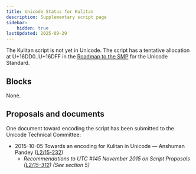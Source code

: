 ```yaml
---
title: Unicode Status for Kulitan
description: Supplementary script page
sidebar:
    hidden: true
lastUpdated: 2025-09-29
---
```


The Kulitan script is not yet in Unicode. The script has a tentative allocation at U+16DD0..U+16DFF in the [Roadmap to the SMP](http://www.unicode.org/roadmaps/smp/) for the Unicode Standard.

## Blocks

None.

## Proposals and documents

One document toward encoding the script has been submitted to the Unicode Technical Committee:
- 2015-10-05 Towards an encoding for Kulitan in Unicode — Anshuman Pandey ([L2/15-232](http://www.unicode.org/cgi-bin/GetMatchingDocs.pl?L2/15-232))
  - _Recommendations to UTC #145 November 2015 on Script Proposals ([L2/15-312](http://www.unicode.org/cgi-bin/GetMatchingDocs.pl?L2/15-312)) (See section 5)_
